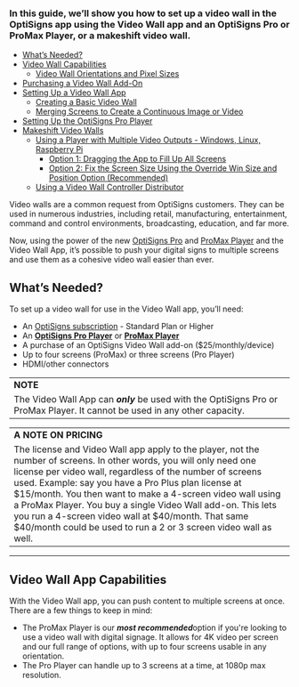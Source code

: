 ### In this guide, we’ll show you how to set up a video wall in the OptiSigns app using the Video Wall app and an OptiSigns Pro or ProMax Player, or a makeshift video wall.

* [What’s Needed?](#Needed)
* [Video Wall Capabilities](#Capabilities)
  + [Video Wall Orientations and Pixel Sizes](#OrientationsPixel)
* [Purchasing a Video Wall Add-On](#Purchasing)
* [Setting Up a Video Wall App](#Setting)
  + [Creating a Basic Video Wall](#Creating)
  + [Merging Screens to Create a Continuous Image or Video](#Merging)
* [Setting Up the OptiSigns Pro Player](#ProPlayerSetup)
* [Makeshift Video Walls](#Makeshift)
  + [Using a Player with Multiple Video Outputs - Windows, Linux, Raspberry Pi](#MultipleVideo)  
    - [Option 1: Dragging the App to Fill Up All Screens](#Dragging)
    - [Option 2: Fix the Screen Size Using the Override Win Size and Position Option (Recommended)](#PositionOption)
  + [Using a Video Wall Controller Distributor](#Controller)

Video walls are a common request from OptiSigns customers. They can be used in numerous industries, including retail, manufacturing, entertainment, command and control environments, broadcasting, education, and far more.

Now, using the power of the new [OptiSigns Pro](https://www.optisigns.com/post/the-new-optisigns-pro-digital-signage-player-is-here) and [ProMax Player](https://www.optisigns.com/product/hardware/promax-digital-signage-player) and the Video Wall App, it’s possible to push your digital signs to multiple screens and use them as a cohesive video wall easier than ever.

What’s Needed?
--------------

To set up a video wall for use in the Video Wall app, you’ll need:

* An [OptiSigns subscription](https://www.optisigns.com/pricing) - Standard Plan or Higher
* An **[OptiSigns Pro Player](https://shop.optisigns.com/products/optisigns-digital-signage-player)** or [**ProMax Player**](https://www.optisigns.com/product/hardware/promax-digital-signage-player)
* A purchase of an OptiSigns Video Wall add-on ($25/monthly/device)
* Up to four screens (ProMax) or three screens (Pro Player)
* HDMI/other connectors

|  |
| --- |
| **NOTE** |
| The Video Wall App can ***only*** be used with the OptiSigns Pro or ProMax Player. It cannot be used in any other capacity. |

|  |
| --- |
| **A NOTE ON PRICING** |
| The license and Video Wall app apply to the player, not the number of screens. In other words, you will only need one license per video wall, regardless of the number of screens used.    Example: say you have a Pro Plus plan license at $15/month. You then want to make a 4-screen video wall using a ProMax Player. You buy a single Video Wall add-on. This lets you run a 4-screen video wall at $40/month. That same $40/month could be used to run a 2 or 3 screen video wall as well. |

---

Video Wall App Capabilities
---------------------------

With the Video Wall app, you can push content to multiple screens at once. There are a few things to keep in mind:

* The ProMax Player is our ***most recommended***option if you're looking to use a video wall with digital signage. It allows for 4K video per screen and our full range of options, with up to four screens usable in any orientation.
* The Pro Player can handle up to 3 screens at a time, at 1080p max resolution.